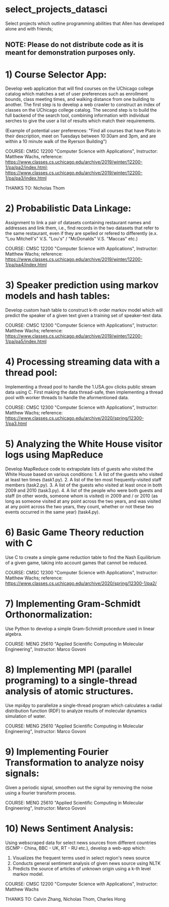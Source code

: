 # select_projects_datasci
Select projects which outline programming abilities that Allen has developed alone and with friends;

## NOTE: Please do not distribute code as it is meant for demonstration purposes only.

# 1) Course Selector App: 

Develop web application that will find courses on the UChicago college catalog which matches a set of user preferences such as enrollment bounds, class meeting times, and walking distance from one building to another. The first step is to develop a web crawler to construct an index of classes on the UChicago college catalog. The second step is to build the full backend of the search tool, combining information with individual serches to give the user a list of results which match their requirements.

(Example of potential user preferences: "Find all courses that have Plato in their description, meet on Tuesdays between 10:30am and 3pm, and are within a 10 minute walk of the Ryerson Building")

COURSE: CMSC 12200 "Computer Science with Applications", Instructor: Matthew Wachs, reference: https://www.classes.cs.uchicago.edu/archive/2019/winter/12200-1/pa/pa2/index.html; https://www.classes.cs.uchicago.edu/archive/2019/winter/12200-1/pa/pa3/index.html

THANKS TO: Nicholas Thom

# 2) Probabilistic Data Linkage: 

Assignment to link a pair of datasets containing restaurant names and addresses and link them, i.e., find records in the two datasets that refer to the same restaurant, even if they are spelled or refered to differently (e.x. "Lou Mitchell's" V.S. "Lou's" / "McDonalds" V.S. "Maccas" etc.)

COURSE: CMSC 12200 "Computer Science with Applications", Instructor: Matthew Wachs; reference: https://www.classes.cs.uchicago.edu/archive/2019/winter/12200-1/pa/pa4/index.html

# 3) Speaker prediction using markov models and hash tables: 

Develop custom hash table to construct k-th order markov model which will predict the speaker of a given text given a training set of speaker-text data.

COURSE: CMSC 12300 "Computer Science with Applications", Instructor: Matthew Wachs; reference: https://www.classes.cs.uchicago.edu/archive/2019/winter/12200-1/pa/pa5/index.html

# 4) Processing streaming data with a thread pool:

Implementing a thread pool to handle the 1.USA.gov clicks public stream data using C. First making the data thread-safe, then implementing a thread pool with worker threads to handle the aformentioned data.

COURSE: CMSC 12300 "Computer Science with Applications", Instructor: Matthew Wachs; reference: https://www.classes.cs.uchicago.edu/archive/2020/spring/12300-1/pa3.html

# 5) Analyzing the White House visitor logs using MapReduce

Develop MapReduce code to extrapolate lists of guests who visited the White House based on various conditions:
    1. A list of the guests who visited at least ten times (task1.py).
    2. A list of the ten most frequently-visited staff members (task2.py).
    3. A list of the guests who visited at least once in both 2009 and 2010 (task3.py).
    4. A list of the people who were both guests and staff (in other words, someone whom is visited) in 2009 and / or 2010 (as long as someone visited at any point across the two years, and was visited at any point across the two years, they count, whether or not these two events occurred in the same year) (task4.py).
    
# 6) Basic Game Theory reduction with C

Use C to create a simple game reduction table to find the Nash Equilibrium of a given game, taking into account games that cannot be reduced.
    
COURSE: CMSC 12300 "Computer Science with Applications", Instructor: Matthew Wachs; reference: https://www.classes.cs.uchicago.edu/archive/2020/spring/12300-1/pa2/

# 7) Implementing Gram-Schmidt Orthonormalization:

Use Python to develop a simple Gram-Schmidt procedure used in linear algebra.
    
COURSE: MENG 25610 "Applied Scientific Computing in Molecular Engineering", Instructor: Marco Govoni

# 8) Implementing MPI (parallel programing) to a single-thread analysis of atomic structures.

Use mpi4py to parallelize a single-thread program which calculates a radial distribution function (RDF) to analyze results of molecular dynamics simulation of water.
    
COURSE: MENG 25610 "Applied Scientific Computing in Molecular Engineering", Instructor: Marco Govoni

# 9) Implementing Fourier Transformation to analyze noisy signals:

Given a periodic signal, smoothen out the signal by removing the noise using a fourier transform process.
    
COURSE: MENG 25610 "Applied Scientific Computing in Molecular Engineering", Instructor: Marco Govoni

# 10) News Sentiment Analysis:

Using webscraped data for select news sources from different countries (SCMP - China, BBC - UK, RT - RU etc.), develop a web-app which:

1) Visualizes the frequent terms used in select region's news source
2) Conducts general sentiment analysis of given news source using NLTK
3) Predicts the source of articles of unknown origin using a k-th level markov model.

COURSE: CMSC 12200 "Computer Science with Applications", Instructor: Matthew Wachs

THANKS TO: Calvin Zhang, Nicholas Thom, Charles Hong 

